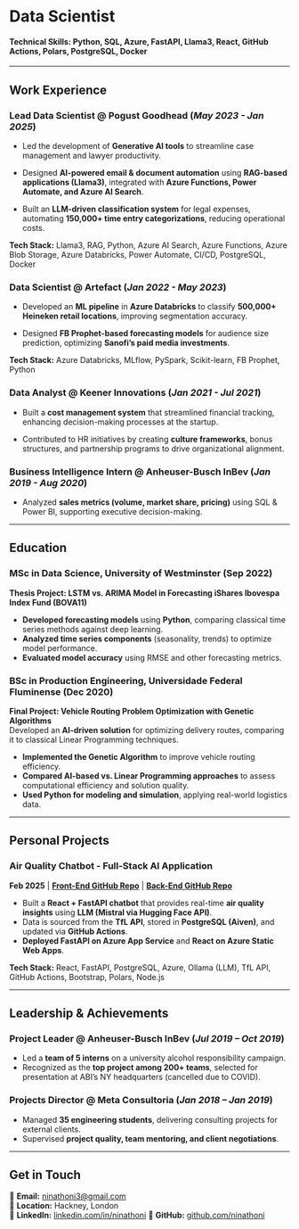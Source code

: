 # Data Scientist  

#### **Technical Skills:** Python, SQL, Azure, FastAPI, Llama3, React, GitHub Actions, Polars, PostgreSQL, Docker

---

## **Work Experience**  

### **Lead Data Scientist @ Pogust Goodhead (_May 2023 - Jan 2025_)**  
- Led the development of **Generative AI tools** to streamline case management and lawyer productivity.  

- Designed **AI-powered email & document automation** using **RAG-based applications (Llama3)**, integrated with **Azure Functions, Power Automate, and Azure AI Search**.  

- Built an **LLM-driven classification system** for legal expenses, automating **150,000+ time entry categorizations**, reducing operational costs.   

**Tech Stack:** Llama3, RAG, Python, Azure AI Search, Azure Functions, Azure Blob Storage, Azure Databricks, Power Automate, CI/CD, PostgreSQL, Docker  

### **Data Scientist @ Artefact (_Jan 2022 - May 2023_)**  
- Developed an **ML pipeline** in **Azure Databricks** to classify **500,000+ Heineken retail locations**, improving segmentation accuracy.  

- Designed **FB Prophet-based forecasting models** for audience size prediction, optimizing **Sanofi’s paid media investments**.  

**Tech Stack:** Azure Databricks, MLflow, PySpark, Scikit-learn, FB Prophet, Python  

### **Data Analyst @ Keener Innovations (_Jan 2021 - Jul 2021_)**  
- Built a **cost management system** that streamlined financial tracking, enhancing decision-making processes at the startup.

- Contributed to HR initiatives by creating **culture frameworks**, bonus structures, and partnership programs to drive organizational alignment.

### **Business Intelligence Intern @ Anheuser-Busch InBev (_Jan 2019 - Aug 2020_)**  
- Analyzed **sales metrics (volume, market share, pricing)** using SQL & Power BI, supporting executive decision-making.  

---

## Education

### MSc in Data Science, University of Westminster (Sep 2022)
**Thesis Project: LSTM vs. ARIMA Model in Forecasting iShares Ibovespa Index Fund (BOVA11)**  
- **Developed forecasting models** using **Python**, comparing classical time series methods against deep learning.  
- **Analyzed time series components** (seasonality, trends) to optimize model performance.  
- **Evaluated model accuracy** using RMSE and other forecasting metrics.


### BSc in Production Engineering, Universidade Federal Fluminense (Dec 2020)

**Final Project: Vehicle Routing Problem Optimization with Genetic Algorithms**  
Developed an **AI-driven solution** for optimizing delivery routes, comparing it to classical Linear Programming techniques.  
- **Implemented the Genetic Algorithm** to improve vehicle routing efficiency.  
- **Compared AI-based vs. Linear Programming approaches** to assess computational efficiency and solution quality.  
- **Used Python for modeling and simulation**, applying real-world logistics data.



---

## **Personal Projects**  

### **Air Quality Chatbot - Full-Stack AI Application**  
**Feb 2025** | **[Front-End GitHub Repo](#)** | **[Back-End GitHub Repo](#)**  

  - Built a **React + FastAPI chatbot** that provides real-time **air quality insights** using **LLM (Mistral via Hugging Face API)**.  
  - Data is sourced from the **TfL API**, stored in **PostgreSQL (Aiven)**, and updated via **GitHub Actions**.  
  - **Deployed FastAPI on Azure App Service** and **React on Azure Static Web Apps**.  

**Tech Stack:** React, FastAPI, PostgreSQL, Azure, Ollama (LLM), TfL API, GitHub Actions, Bootstrap, Polars, Node.js  

---

## **Leadership & Achievements**  

### **Project Leader @ Anheuser-Busch InBev (_Jul 2019 – Oct 2019_)**  
- Led a **team of 5 interns** on a university alcohol responsibility campaign.  
- Recognized as the **top project among 200+ teams**, selected for presentation at ABI’s NY headquarters (cancelled due to COVID).  

### **Projects Director @ Meta Consultoria (_Jan 2018 – Jan 2019_)**  
- Managed **35 engineering students**, delivering consulting projects for external clients.  
- Supervised **project quality, team mentoring, and client negotiations**.  

---

## **Get in Touch**  
📩 **Email:** [ninathoni3@gmail.com](mailto:ninathoni3@gmail.com)  
📍 **Location:** Hackney, London  
🔗 **LinkedIn:** [linkedin.com/in/ninathoni](#)
🔗 **GitHub:** [github.com/ninathoni](#)
